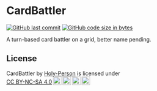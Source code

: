# CardBattler
[![GitHub last commit](https://img.shields.io/github/last-commit/Holy-Person/CardBattler?style=for-the-badge)](https://github.com/Holy-Person/CardBattler)
[![GitHub code size in bytes](https://img.shields.io/github/languages/code-size/Holy-Person/CardBattler?style=for-the-badge)](https://github.com/Holy-Person/CardBattler)

A turn-based card battler on a grid, better name pending.

## License
<p xmlns:cc="http://creativecommons.org/ns#" xmlns:dct="http://purl.org/dc/terms/"><span property="dct:title">CardBattler</span> by <a rel="cc:attributionURL dct:creator" property="cc:attributionName" href="https://github.com/Holy-Person">Holy-Person</a> is licensed under <a href="https://creativecommons.org/licenses/by-nc-sa/4.0/?ref=chooser-v1" target="_blank" rel="license noopener noreferrer" style="display:inline-block;">CC BY-NC-SA 4.0<img style="height:22px!important;margin-left:3px;vertical-align:text-bottom;" src="https://mirrors.creativecommons.org/presskit/icons/cc.svg?ref=chooser-v1" alt=""><img style="height:22px!important;margin-left:3px;vertical-align:text-bottom;" src="https://mirrors.creativecommons.org/presskit/icons/by.svg?ref=chooser-v1" alt=""><img style="height:22px!important;margin-left:3px;vertical-align:text-bottom;" src="https://mirrors.creativecommons.org/presskit/icons/nc.svg?ref=chooser-v1" alt=""><img style="height:22px!important;margin-left:3px;vertical-align:text-bottom;" src="https://mirrors.creativecommons.org/presskit/icons/sa.svg?ref=chooser-v1" alt=""></a></p> 

